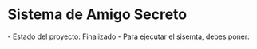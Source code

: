 <h1>Sistema de Amigo Secreto</h1>
- Estado del proyecto: Finalizado
- Para ejecutar el sisemta, debes poner:
